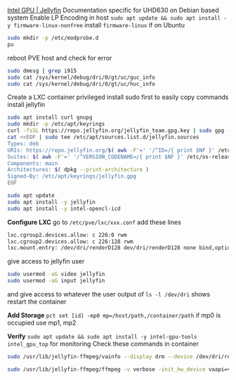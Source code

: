 [Intel GPU | Jellyfin](https://jellyfin.org/docs/general/administration/hardware-acceleration/intel/#configure-with-linux-virtualization)
Documentation specific for UHD630 on Debian based system
Enable LP Encoding in host
`sudo apt update && sudo apt install -y firmware-linux-nonfree`
install `firmware-linux` if on Ubuntu

```sh
sudo mkdir -p /etc/modprobe.d
pu
```
reboot PVE host and check for error
```sh
sudo dmesg | grep i915  
sudo cat /sys/kernel/debug/dri/0/gt/uc/guc_info  
sudo cat /sys/kernel/debug/dri/0/gt/uc/huc_info
```

Create a LXC container privileged
install sudo first to easily copy commands
install jellyfin
```sh
sudo apt install curl gnupg
sudo mkdir -p /etc/apt/keyrings
curl -fsSL https://repo.jellyfin.org/jellyfin_team.gpg.key | sudo gpg --dearmor -o /etc/apt/keyrings/jellyfin.gpg
cat <<EOF | sudo tee /etc/apt/sources.list.d/jellyfin.sources
Types: deb
URIs: https://repo.jellyfin.org/$( awk -F'=' '/^ID=/{ print $NF }' /etc/os-release )
Suites: $( awk -F'=' '/^VERSION_CODENAME=/{ print $NF }' /etc/os-release )
Components: main
Architectures: $( dpkg --print-architecture )
Signed-By: /etc/apt/keyrings/jellyfin.gpg
EOF

```
```sh
sudo apt update
sudo apt install -y jellyfin
sudo apt install -y intel-opencl-icd
```

**Configure LXC**
go to `/etc/pve/lxc/xxx.conf` add these lines
```sh
lxc.cgroup2.devices.allow: c 226:0 rwm
lxc.cgroup2.devices.allow: c 226:128 rwm
lxc.mount.entry: /dev/dri/renderD128 dev/dri/renderD128 none bind,optional,create=file
```
give access to jellyfin user
```sh
sudo usermod -aG video jellyfin
sudo usermod -aG input jellyfin
```
and give access to whatever the user output of `ls -l /dev/dri` shows
restart the container

**Add Storage**
`pct set [id] -mp0 mp=/host/path,/container/path`
if mp0 is occupied use mp1, mp2

**Verify**
`sudo apt update && sudo apt install -y intel-gpu-tools`
`intel_gpu_top` for monitoring
Check these commands in container
```sh
sudo /usr/lib/jellyfin-ffmpeg/vainfo --display drm --device /dev/dri/renderD128
```
```sh
sudo /usr/lib/jellyfin-ffmpeg/ffmpeg -v verbose -init_hw_device vaapi=va:/dev/dri/renderD128 -init_hw_device opencl@va
```